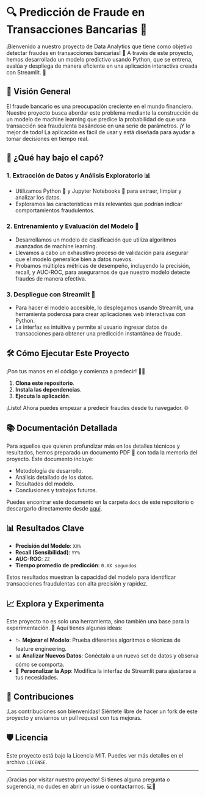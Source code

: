# 🔍 **Predicción de Fraude en Transacciones Bancarias** 💸

¡Bienvenido a nuestro proyecto de Data Analytics que tiene como objetivo detectar fraudes en transacciones bancarias! 🚨 A través de este proyecto, hemos desarrollado un modelo predictivo usando Python, que se entrena, evalúa y despliega de manera eficiente en una aplicación interactiva creada con Streamlit. 🎉

## 🌟 **Visión General**

El fraude bancario es una preocupación creciente en el mundo financiero. Nuestro proyecto busca abordar este problema mediante la construcción de un modelo de machine learning que predice la probabilidad de que una transacción sea fraudulenta basándose en una serie de parámetros. ¡Y lo mejor de todo! La aplicación es fácil de usar y está diseñada para ayudar a tomar decisiones en tiempo real.

## 🧠 **¿Qué hay bajo el capó?**

### 1. **Extracción de Datos y Análisis Exploratorio** 📊
   - Utilizamos Python 🐍 y Jupyter Notebooks 📒 para extraer, limpiar y analizar los datos.
   - Exploramos las características más relevantes que podrían indicar comportamientos fraudulentos.

### 2. **Entrenamiento y Evaluación del Modelo** 🤖
   - Desarrollamos un modelo de clasificación que utiliza algoritmos avanzados de machine learning.
   - Llevamos a cabo un exhaustivo proceso de validación para asegurar que el modelo generalice bien a datos nuevos.
   - Probamos múltiples métricas de desempeño, incluyendo la precisión, recall, y AUC-ROC, para asegurarnos de que nuestro modelo detecte fraudes de manera efectiva.

### 3. **Despliegue con Streamlit** 🚀
   - Para hacer el modelo accesible, lo desplegamos usando Streamlit, una herramienta poderosa para crear aplicaciones web interactivas con Python.
   - La interfaz es intuitiva y permite al usuario ingresar datos de transacciones para obtener una predicción instantánea de fraude.

## 🛠 **Cómo Ejecutar Este Proyecto**

¡Pon tus manos en el código y comienza a predecir! 🧑‍💻

1. **Clona este repositorio**.
2. **Instala las dependencias**.
3. **Ejecuta la aplicación**.

¡Listo! Ahora puedes empezar a predecir fraudes desde tu navegador. 🌐

## 📚 **Documentación Detallada**

Para aquellos que quieren profundizar más en los detalles técnicos y resultados, hemos preparado un documento PDF 📄 con toda la memoria del proyecto. Este documento incluye:
- Metodología de desarrollo.
- Análisis detallado de los datos.
- Resultados del modelo.
- Conclusiones y trabajos futuros.

Puedes encontrar este documento en la carpeta `docs` de este repositorio o descargarlo directamente desde [aquí](ruta/al/documento.pdf).

## 📊 **Resultados Clave**

- **Precisión del Modelo**: `XX%`
- **Recall (Sensibilidad)**: `YY%`
- **AUC-ROC**: `ZZ`
- **Tiempo promedio de predicción**: `0.XX segundos`

Estos resultados muestran la capacidad del modelo para identificar transacciones fraudulentas con alta precisión y rapidez.

## 📈 **Explora y Experimenta**

Este proyecto no es solo una herramienta, sino también una base para la experimentación. 🚀 Aquí tienes algunas ideas:
- 📉 **Mejorar el Modelo**: Prueba diferentes algoritmos o técnicas de feature engineering.
- 📊 **Analizar Nuevos Datos**: Conéctalo a un nuevo set de datos y observa cómo se comporta.
- 🧩 **Personalizar la App**: Modifica la interfaz de Streamlit para ajustarse a tus necesidades.

## 🤝 **Contribuciones**

¡Las contribuciones son bienvenidas! Siéntete libre de hacer un fork de este proyecto y enviarnos un pull request con tus mejoras.

## 🛡 **Licencia**

Este proyecto está bajo la Licencia MIT. Puedes ver más detalles en el archivo `LICENSE`.

---

¡Gracias por visitar nuestro proyecto! Si tienes alguna pregunta o sugerencia, no dudes en abrir un issue o contactarnos. 💻🚀
